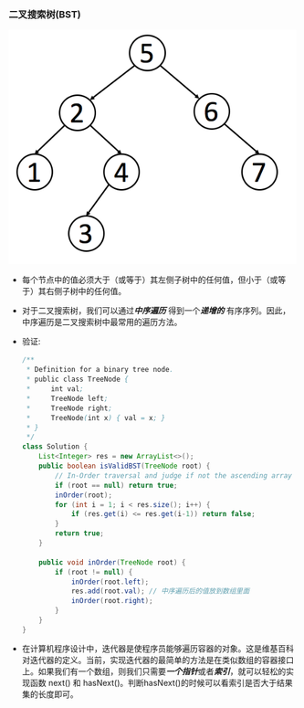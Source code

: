 ### 二叉搜索树(BST)

![img](二叉搜索树.assets/bst_example-a1.png)

- 每个节点中的值必须大于（或等于）其左侧子树中的任何值，但小于（或等于）其右侧子树中的任何值。

- 对于二叉搜索树，我们可以通过***中序遍历*** 得到一个***递增的*** 有序序列。因此，中序遍历是二叉搜索树中最常用的遍历方法。

- 验证:

  ```java
  /**
   * Definition for a binary tree node.
   * public class TreeNode {
   *     int val;
   *     TreeNode left;
   *     TreeNode right;
   *     TreeNode(int x) { val = x; }
   * }
   */
  class Solution {
      List<Integer> res = new ArrayList<>();
      public boolean isValidBST(TreeNode root) {
          // In-Order traversal and judge if not the ascending array
          if (root == null) return true;
          inOrder(root);
          for (int i = 1; i < res.size(); i++) {
              if (res.get(i) <= res.get(i-1)) return false;
          }
          return true;
      }
  
      public void inOrder(TreeNode root) {
          if (root != null) {
              inOrder(root.left);
              res.add(root.val); // 中序遍历后的值放到数组里面
              inOrder(root.right);
          }
      }
  }
  ```

- 在计算机程序设计中，迭代器是使程序员能够遍历容器的对象。这是维基百科对迭代器的定义。当前，实现迭代器的最简单的方法是在类似数组的容器接口上。如果我们有一个数组，则我们只需要***一个指针***或者***索引***，就可以轻松的实现函数 next() 和 hasNext()。判断hasNext()的时候可以看索引是否大于结果集的长度即可。




























